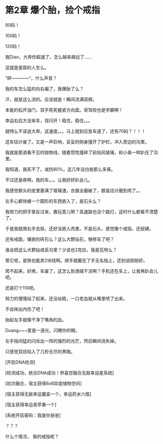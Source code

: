 # 第2章 爆个胎，捡个戒指

90码！

100码！

120码！

我Diao，大奔你超速了，怎么越来越远了......

这就是差距的人生么。

”砰————“，什么声音？

我的车怎么猛的向右偏了，我爆胎了么？

汗，就是这么流的。应该就是！瞬间流满双颊。

本能的松开油门，双手死死握紧方向盘。哥驾校也是学霸啊！

幸运右后方没来车，双闪开！稳住，稳住。。。

就特么不该追大奔，这速度。。。马上就到应急车道了，还有70码？！！！

这车估计废了。又是一声巨响，妥妥的侧身撞开了护栏，冲入旁边的沟里。

我就是那道看不见的抛物线，随着惯性撞碎了前挡风玻璃，和小奥一样趴在了沟里。

我知道，我死不了。减伤80%，这几年没白挨那么多揍。

不过还是疼啊，我的车。。。让我好好趴会儿。

我感觉额头的皮里塞满了玻璃渣，衣服全磨破了，膝盖估计磨到肉了。。

左手心都快被一个圆形的东西嵌入了，是石头么？

我努力的把手掌反过来，撒玩意儿啊？高速路也没个路灯，这时什么都看不清楚了。

于是我就用右手去抠，还好没嵌入肉里。不是石头，感觉像个戒指，还挺硬。

还有戒面，镶嵌的砖石么？这么大颗钻石，够修车了吧？

谁会把这么大颗钻戒丢沟里？少说也2克拉，我是瓦特么？

管它呢，是铁也能卖2块钱啊。顺手就戴在了手无名指上，还别说刚刚好。

爬不起来，好疼。车废了，这怎么到酒城干活啊？手机还在车上，让我再趴会儿吧。

还是打个110吧。

努力的慢慢站了起来，还没站稳，一口老血就从嘴里喷了出来。

不会摔出内伤了吧！

抬起左手就搽干净了嘴角的血。

Duang~~~爱是一道光，闪瞎你的眼。

左手指间猛的闪烁出一阵的强烈的光芒，然后瞬间消失掉。

只感觉双目陷入了几秒无尽的黑暗。

[开启DNA检测]

[检测成功，统合DNA成功！恭喜您融合无敌幸运星系统]

[初次融合，宿主获得6x6异度储物空间]

[宿主获得无敌幸运魔盒一个，幸运药水六瓶]

[宿主获得幸运青苹果一个]

[系统开启密码：我是你爸爸]

？？？

什么个情况， 我的戒指呢？